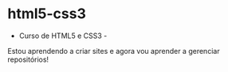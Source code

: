 # html5-css3
 - Curso de HTML5 e CSS3 -

Estou aprendendo a criar sites e agora vou aprender a gerenciar repositórios!